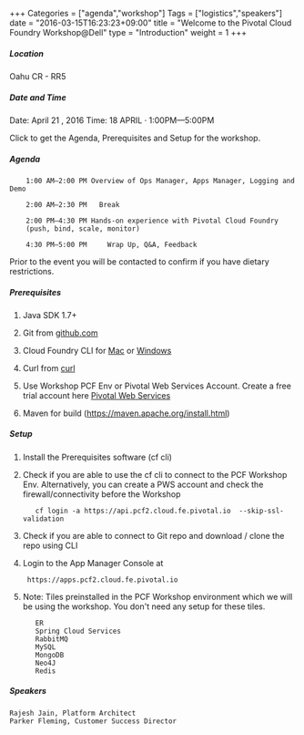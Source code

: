 +++
Categories = ["agenda","workshop"]
Tags = ["logistics","speakers"]
date = "2016-03-15T16:23:23+09:00"
title = "Welcome to the Pivotal Cloud Foundry Workshop@Dell"
type = "Introduction"
weight = 1
+++
##### Location

Oahu CR - RR5

##### Date and Time
Date: April 21 , 2016
Time: 18 APRIL · 1:00PM—5:00PM

Click to get the Agenda, Prerequisites and Setup for the workshop.

<!--more-->

##### Agenda


        1:00 AM—2:00 PM	Overview of Ops Manager, Apps Manager, Logging and Demo

        2:00 AM—2:30 PM   Break

        2:00 PM—4:30 PM	Hands-on experience with Pivotal Cloud Foundry
        (push, bind, scale, monitor)

        4:30 PM—5:00 PM		Wrap Up, Q&A, Feedback

Prior to the event you will be contacted to confirm if you have dietary restrictions.

##### Prerequisites
1. Java SDK 1.7+

2. Git from [github.com](https://mac.github.com/)

3. Cloud Foundry CLI for [Mac](https://github.com/cloudfoundry/cli/releases) or [Windows](http://docs.cloudfoundry.org/devguide/installcf/install-go-cli.html#windows)

4. Curl from [curl](http://curl.haxx.se/)

5. Use Workshop PCF Env or Pivotal Web Services Account.  Create a free trial account here [Pivotal Web Services](http://run.pivotal.io/)

6. Maven for build (https://maven.apache.org/install.html)


##### Setup

1. Install the Prerequisites software (cf cli)

2. Check if you are able to use the cf cli to connect to the PCF Workshop Env. Alternatively, you can create a PWS account and check the firewall/connectivity before the Workshop

          cf login -a https://api.pcf2.cloud.fe.pivotal.io  --skip-ssl-validation

3. Check if you are able to connect to Git repo and download / clone the repo using CLI
4. Login to the App Manager Console at

        https://apps.pcf2.cloud.fe.pivotal.io

5. Note: Tiles preinstalled in the PCF Workshop environment which we will be using the workshop. You don't need any setup for these tiles.

          ER
          Spring Cloud Services
          RabbitMQ
          MySQL
          MongoDB
          Neo4J
          Redis


##### Speakers

    Rajesh Jain, Platform Architect
    Parker Fleming, Customer Success Director
